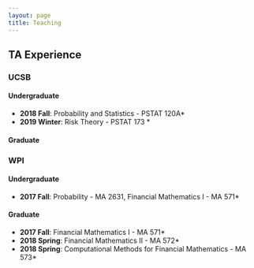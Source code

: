 ```yaml
---
layout: page
title: Teaching
---
```


## TA Experience

### UCSB
#### Undergraduate
* **2018 Fall**: Probability and Statistics - PSTAT 120A*  
* **2019 Winter**: Risk Theory - PSTAT 173 *
#### Graduate

### WPI
#### Undergraduate
* **2017 Fall**: Probability - MA 2631, Financial Mathematics I - MA 571*  

#### Graduate
* **2017 Fall**: Financial Mathematics I - MA 571*
* **2018 Spring**: Financial Mathematics II - MA 572*
* **2018 Spring**: Computational Methods for Financial Mathematics - MA 573*
